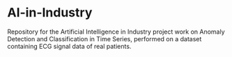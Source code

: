 # AI-in-Industry

Repository for the Artificial Intelligence in Industry project work on Anomaly Detection and Classification in Time Series, performed on a dataset containing ECG signal data of real patients.
